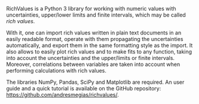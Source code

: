 RichValues is a Python 3 library for working with numeric values with uncertainties, upper/lower limits and finite intervals, which may be called _rich values_.

With it, one can import rich values written in plain text documents in an easily readable format, operate with them propagating the uncertainties automatically, and export them in the same formatting style as the import. It also allows to easily plot rich values and to make fits to any function, taking into account the uncertainties and the upper/limits or finite intervals. Moreover, correlations between variables are taken into account when performing calculations with rich values.

The libraries NumPy, Pandas, SciPy and Matplotlib are required. An user guide and a quick tutorial is available on the GitHub repository: https://github.com/andresmegias/richvalues/.
